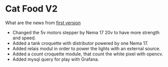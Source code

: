 # Cat Food V2

What are the news from [first version](https://github.com/Set3007/Catfood)
- Changed the 5v motors stepper by Nema 17 20v to have more strength and speed.
- Added a tank croquette with distributor powered by one Nema 17.
- Added relais modul in order to power the lights with an external source.
- Added a count croquette module, that count the white pixel with opencv. 
- Added mysql query for play with Grafana.


